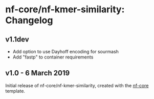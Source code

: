 # nf-core/nf-kmer-similarity: Changelog

## v1.1dev

* Add option to use Dayhoff encoding for sourmash
* Add "fastp" to container requirements

## v1.0 - 6 March 2019

Initial release of nf-core/nf-kmer-similarity, created with the [nf-core](http://nf-co.re/) template.
